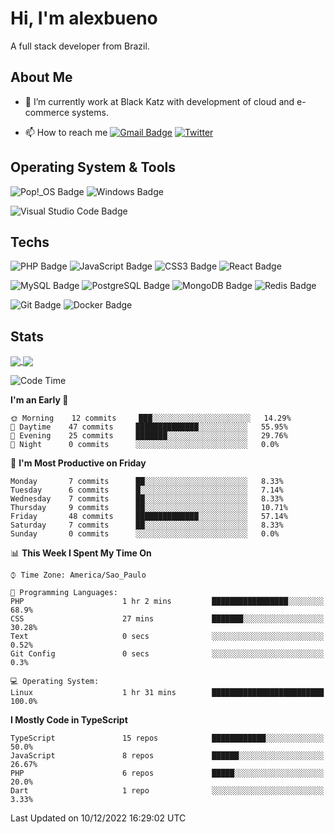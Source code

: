 # Hi, I'm alexbueno

A full stack developer from Brazil.

## About Me

- 🌱 I’m currently work at Black Katz with development of cloud and e-commerce systems.

- 📫 How to reach me [![Gmail Badge](https://img.shields.io/badge/-gmail-c14438?style=for-the-badge&logo=Gmail&logoColor=ffffff)](mailto:alexsandrofbueno@gmail.com) [![Twitter](https://img.shields.io/badge/twitter-1DA1F2.svg?style=for-the-badge&logo=twitter&logoColor=ffffff)](https://twitter.com/Alex_Bueno_7)

## Operating System & Tools

![Pop!_OS Badge](https://img.shields.io/badge/Pop!__OS-48B9C7?logo=popos&logoColor=fff&style=flat)
![Windows Badge](https://img.shields.io/badge/Windows-0078D6?logo=windows&logoColor=fff&style=flat)

![Visual Studio Code Badge](https://img.shields.io/badge/Visual%20Studio%20Code-007ACC?logo=visualstudiocode&logoColor=fff&style=flat)

## Techs

![PHP Badge](https://img.shields.io/badge/PHP-777BB4?logo=php&logoColor=fff&style=flat)
![JavaScript Badge](https://img.shields.io/badge/JavaScript-F7DF1E?logo=javascript&logoColor=000&style=flat)
![CSS3 Badge](https://img.shields.io/badge/CSS3-1572B6?logo=css3&logoColor=fff&style=flat)
![React Badge](https://img.shields.io/badge/React-61DAFB?logo=react&logoColor=000&style=flat)

![MySQL Badge](https://img.shields.io/badge/MySQL-4479A1?logo=mysql&logoColor=fff&style=flat)
![PostgreSQL Badge](https://img.shields.io/badge/PostgreSQL-4169E1?logo=postgresql&logoColor=fff&style=flat)
![MongoDB Badge](https://img.shields.io/badge/MongoDB-47A248?logo=mongodb&logoColor=fff&style=flat)
![Redis Badge](https://img.shields.io/badge/Redis-DC382D?logo=redis&logoColor=fff&style=flat)

![Git Badge](https://img.shields.io/badge/Git-F05032?logo=git&logoColor=fff&style=flat)
![Docker Badge](https://img.shields.io/badge/Docker-2496ED?logo=docker&logoColor=fff&style=flat)


## Stats

<a href="https://github.com/anuraghazra/github-readme-stats">
  <img align="center" src="https://github-readme-stats.vercel.app/api?username=alexbueno7&hide=contribs,prs&show_icons=true&theme=radical" />
</a>
<a href="https://github.com/anuraghazra/convoychat">
  <img align="center" src="https://github-readme-stats.vercel.app/api/top-langs/?username=alexbueno7" />
</a>

<!--START_SECTION:waka-->
![Code Time](http://img.shields.io/badge/Code%20Time-654%20hrs%206%20mins-blue)

**I'm an Early 🐤** 

```text
🌞 Morning    12 commits     ███░░░░░░░░░░░░░░░░░░░░░░   14.29% 
🌆 Daytime    47 commits     ██████████████░░░░░░░░░░░   55.95% 
🌃 Evening    25 commits     ███████░░░░░░░░░░░░░░░░░░   29.76% 
🌙 Night      0 commits      ░░░░░░░░░░░░░░░░░░░░░░░░░   0.0%

```
📅 **I'm Most Productive on Friday** 

```text
Monday       7 commits      ██░░░░░░░░░░░░░░░░░░░░░░░   8.33% 
Tuesday      6 commits      █░░░░░░░░░░░░░░░░░░░░░░░░   7.14% 
Wednesday    7 commits      ██░░░░░░░░░░░░░░░░░░░░░░░   8.33% 
Thursday     9 commits      ██░░░░░░░░░░░░░░░░░░░░░░░   10.71% 
Friday       48 commits     ██████████████░░░░░░░░░░░   57.14% 
Saturday     7 commits      ██░░░░░░░░░░░░░░░░░░░░░░░   8.33% 
Sunday       0 commits      ░░░░░░░░░░░░░░░░░░░░░░░░░   0.0%

```


📊 **This Week I Spent My Time On** 

```text
⌚︎ Time Zone: America/Sao_Paulo

💬 Programming Languages: 
PHP                      1 hr 2 mins         █████████████████░░░░░░░░   68.9% 
CSS                      27 mins             ███████░░░░░░░░░░░░░░░░░░   30.28% 
Text                     0 secs              ░░░░░░░░░░░░░░░░░░░░░░░░░   0.52% 
Git Config               0 secs              ░░░░░░░░░░░░░░░░░░░░░░░░░   0.3%

💻 Operating System: 
Linux                    1 hr 31 mins        █████████████████████████   100.0%

```

**I Mostly Code in TypeScript** 

```text
TypeScript               15 repos            ████████████░░░░░░░░░░░░░   50.0% 
JavaScript               8 repos             ██████░░░░░░░░░░░░░░░░░░░   26.67% 
PHP                      6 repos             █████░░░░░░░░░░░░░░░░░░░░   20.0% 
Dart                     1 repo              ░░░░░░░░░░░░░░░░░░░░░░░░░   3.33%

```



 Last Updated on 10/12/2022 16:29:02 UTC
<!--END_SECTION:waka-->
